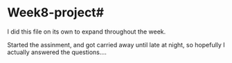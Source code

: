 # Week8-project#
I did this file on its own to expand throughout the week.

Started the assinment, and got carried away until late at night, so hopefully I actually answered the questions....
